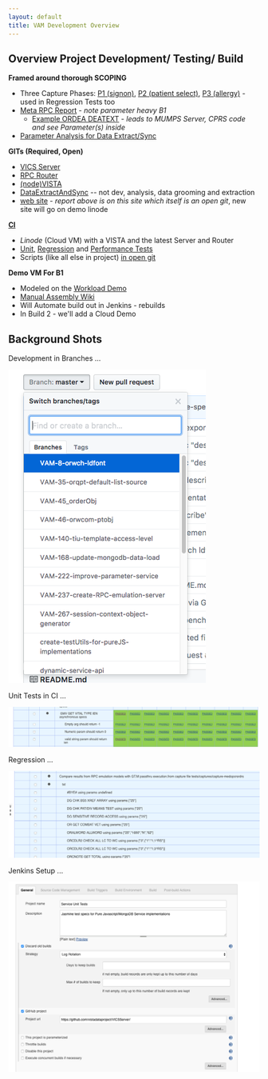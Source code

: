 ```yaml
---
layout: default
title: VAM Development Overview
---
```


## Overview Project Development/ Testing/ Build

__Framed around thorough SCOPING__ 
  * Three Capture Phases: [P1 (signon)](https://github.com/vistadataproject/VICSServer/blob/df8182f4bec45caa68ec04c7acd829ce84b76900/tests/captures/capture-p1bpsel.txt), [P2 (patient select)](https://github.com/vistadataproject/VICSServer/blob/df8182f4bec45caa68ec04c7acd829ce84b76900/tests/captures/capture-p2psel.txt), [P3 (allergy)](https://github.com/vistadataproject/VICSServer/blob/df8182f4bec45caa68ec04c7acd829ce84b76900/tests/captures/capture-p3allergies.txt) - used in Regression Tests too
  * [Meta RPC Report](http://vistadataproject.info/artifacts/cprsRPCBreakdown/metaInMongoScope) - _note parameter heavy B1_
    * [Example ORDEA DEATEXT](http://vistadataproject.info/artifacts/devdocs/EmulatedRPC/ORDEA_DEATEXT) - _leads to MUMPS Server, CPRS code and see Parameter(s) inside_
  * [Parameter Analysis for Data Extract/Sync](https://github.com/vistadataproject/DataExtractNSync/blob/master/metaMongo/Datasets/9999/Reports/parameterCoverage9999.md)

__GITs (Required, Open)__
  * [VICS Server](https://github.com/vistadataproject/VICSServer)
  * [RPC Router](https://github.com/vistadataproject/rpcRouter)
  * [(node)VISTA](https://github.com/vistadataproject/nodeVISTA)
  * [DataExtractAndSync](https://github.com/vistadataproject/DataExtractNSync) -- not dev, analysis, data grooming and extraction
  * [web site](https://github.com/vistadataproject/vistadataproject.github.io) - _report above is on this site which itself is an open git_, new site will go on demo linode
    
__[CI](https://ci.vistadataproject.info)__
  * _Linode_ (Cloud VM) with a VISTA and the latest Server and Router
  * [Unit](https://ci.vistadataproject.info/job/VISTA%20Adaptive%20Maintenance/job/VICSServer/job/Regression%20Tests/job/Comparison%20Tests/test_results_analyzer/), [Regression](https://ci.vistadataproject.info/job/VISTA%20Adaptive%20Maintenance/job/VICSServer/job/Regression%20Tests/job/Comparison%20Tests/test_results_analyzer/) and [Performance Tests](https://ci.vistadataproject.info/job/VISTA%20Adaptive%20Maintenance/job/VICSServer/job/Performance%20Tests/job/Benchmark%20Tests/Performance_Report/)
  * Scripts (like all else in project) [in open git](https://github.com/vistadataproject/VICSServer/tree/master/scripts)
    
__Demo VM For B1__
  * Modeled on the [Workload Demo](https://workload.vistadataproject.info/login)
  * [Manual Assembly Wiki](https://github.com/vistadataproject/VAMDemo/wiki/Setting-up-VAM-Demo-Linode)
  * Will Automate build out in Jenkins - rebuilds
  * In Build 2 - we'll add a Cloud Demo

## Background Shots

Development in Branches ...

![DevInBranches -width70](artifacts/aboutDevelopment/images/DevInBranches.png)

Unit Tests in CI ...

![UnitTestsinCI -width70](artifacts/aboutDevelopment/images/GMVGETVITALIENUNITTESTS.png)

Regression ...

![Regression -width70](artifacts/aboutDevelopment/images/RegressionCapture.png)

Jenkins Setup ...

![JenkinsSetup -width70](artifacts/aboutDevelopment/images/SetupScript.png)


